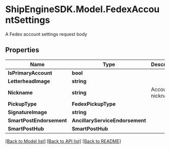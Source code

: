# ShipEngineSDK.Model.FedexAccountSettings
A Fedex account settings request body

## Properties

Name | Type | Description | Notes
------------ | ------------- | ------------- | -------------
**IsPrimaryAccount** | **bool** |  | [optional] 
**LetterheadImage** | **string** |  | [optional] 
**Nickname** | **string** | Account nickname | [optional] 
**PickupType** | **FedexPickupType** |  | [optional] 
**SignatureImage** | **string** |  | [optional] 
**SmartPostEndorsement** | **AncillaryServiceEndorsement** |  | [optional] 
**SmartPostHub** | **SmartPostHub** |  | [optional] 

[[Back to Model list]](../../README.md#documentation-for-models) [[Back to API list]](../../README.md#documentation-for-api-endpoints) [[Back to README]](../../README.md)

